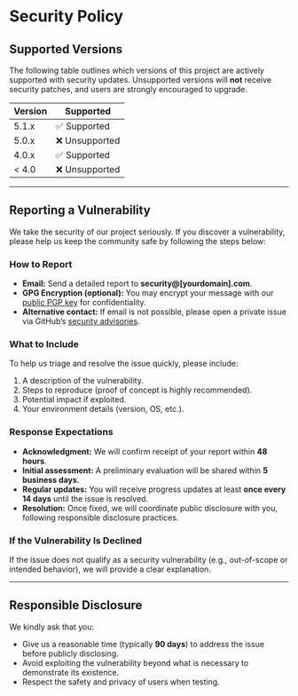 # Security Policy

## Supported Versions

The following table outlines which versions of this project are actively supported with security updates. Unsupported versions will **not** receive security patches, and users are strongly encouraged to upgrade.

| Version | Supported     |
| ------- | ------------- |
| 5.1.x   | ✅ Supported   |
| 5.0.x   | ❌ Unsupported |
| 4.0.x   | ✅ Supported   |
| < 4.0   | ❌ Unsupported |

---

## Reporting a Vulnerability

We take the security of our project seriously. If you discover a vulnerability, please help us keep the community safe by following the steps below:

### How to Report

* **Email:** Send a detailed report to **security@\[yourdomain].com**.
* **GPG Encryption (optional):** You may encrypt your message with our [public PGP key](#) for confidentiality.
* **Alternative contact:** If email is not possible, please open a private issue via GitHub’s [security advisories](https://docs.github.com/en/code-security/security-advisories/repository-security-advisories).

### What to Include

To help us triage and resolve the issue quickly, please include:

1. A description of the vulnerability.
2. Steps to reproduce (proof of concept is highly recommended).
3. Potential impact if exploited.
4. Your environment details (version, OS, etc.).

### Response Expectations

* **Acknowledgment:** We will confirm receipt of your report within **48 hours**.
* **Initial assessment:** A preliminary evaluation will be shared within **5 business days**.
* **Regular updates:** You will receive progress updates at least **once every 14 days** until the issue is resolved.
* **Resolution:** Once fixed, we will coordinate public disclosure with you, following responsible disclosure practices.

### If the Vulnerability Is Declined

If the issue does not qualify as a security vulnerability (e.g., out-of-scope or intended behavior), we will provide a clear explanation.

---

## Responsible Disclosure

We kindly ask that you:

* Give us a reasonable time (typically **90 days**) to address the issue before publicly disclosing.
* Avoid exploiting the vulnerability beyond what is necessary to demonstrate its existence.
* Respect the safety and privacy of users when testing.
